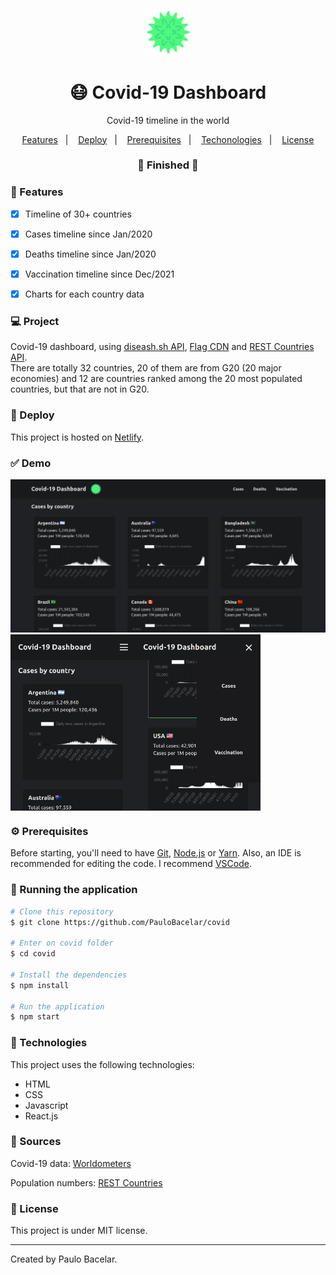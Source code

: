 <h4 align="center">
  <img src="https://github.com/PauloBacelar/covid/blob/main/src/img/logo.svg" alt="logo" height="75"/>
</h4>

<h1 align="center">
    😷 Covid-19 Dashboard
</h1>

<p align="center">Covid-19 timeline in the world</p>

<p align="center">
  <a href="#-features">Features</a>&nbsp;&nbsp;&nbsp;|&nbsp;&nbsp;&nbsp;
  <a href="#-deploy">Deploy</a>&nbsp;&nbsp;&nbsp;|&nbsp;&nbsp;&nbsp;
  <a href="#-prerequisites">Prerequisites</a>&nbsp;&nbsp;&nbsp;|&nbsp;&nbsp;&nbsp;
  <a href="#-technologies">Techonologies</a>&nbsp;&nbsp;&nbsp;|&nbsp;&nbsp;&nbsp;
  <a href="#-license">License</a>
</p>

<h3 align="center"> 
🚧  Finished  🚧
</h3>

### 📎 Features 

- [x] Timeline of 30+ countries
- [x] Cases timeline since Jan/2020
- [x] Deaths timeline since Jan/2020
- [x] Vaccination timeline since Dec/2021
- [x] Charts for each country data


### 💻 Project

Covid-19 dashboard, using <a href="https://disease.sh">diseash.sh API</a>, <a href="https://flagcdn.com">Flag CDN</a> and <a href="https://restcountries.com">REST Countries API</a>.<br/>
There are totally 32 countries, 20 of them are from G20 (20 major economies) and 12 are countries ranked among the 20 most populated countries, but that are not in G20.

### 🚀 Deploy 

This project is hosted on [Netlify](https://covid19-paulobacelar.netlify.app/).

### ✅ Demo
<img src="https://github.com/PauloBacelar/covid/blob/main/src/img/preview/desktop.png" />

<div style="display: flex;">
<img src="https://github.com/PauloBacelar/covid/blob/main/src/img/preview/mobile.png" width="200px" />
<img src="https://github.com/PauloBacelar/covid/blob/main/src/img/preview/mobile-2.png" width="200px" />
</div>

### ⚙ Prerequisites

Before starting, you'll need to have [Git](https://git-scm.com), [Node.js](https://nodejs.org/en/) or [Yarn](https://yarnpkg.com/).
Also, an IDE is recommended for editing the code. I recommend [VSCode](https://code.visualstudio.com/).

### 📗 Running the application

```bash
# Clone this repository
$ git clone https://github.com/PauloBacelar/covid

# Enter on covid folder
$ cd covid

# Install the dependencies
$ npm install

# Run the application
$ npm start
```

### 🚀 Technologies

This project uses the following technologies:

- HTML
- CSS
- Javascript
- React.js

### 🧐 Sources

<p>Covid-19 data: <a href="https://www.worldometers.info/coronavirus/">Worldometers</a></p>
<p>Population numbers: <a href="https://restcountries.com/#sources">REST Countries</a></p>

### 📝 License

This project is under MIT license.

<hr/>

Created by Paulo Bacelar.
